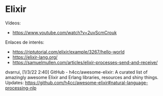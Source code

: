 
# Elixir

Vídeos:
* https://www.youtube.com/watch?v=2uvScmCrouk

Enlaces de interés:
* https://riptutorial.com/elixir/example/3267/hello-world
* https://elixir-lang.org/
* https://samuelmullen.com/articles/elixir-processes-send-and-receive/

dvarrui, [1/3/22 2:40]
GitHub - h4cc/awesome-elixir: A curated list of amazingly awesome Elixir and Erlang libraries, resources and shiny things. Updates:
https://github.com/h4cc/awesome-elixir#natural-language-processing-nlp

